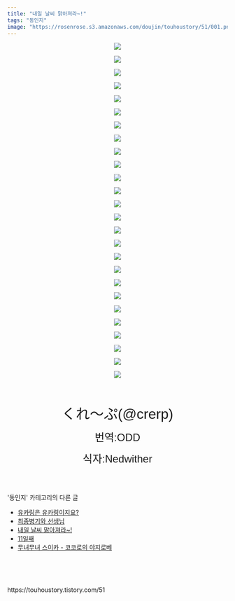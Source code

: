 ```yaml
---
title: "내일 날씨 맑아져라~!"
tags: "동인지"
image: "https://rosenrose.s3.amazonaws.com/doujin/touhoustory/51/001.png"
---
```

<div class="article">
<div class="tt_article_useless_p_margin"><p style="text-align: center; clear: none; float: none;"><img src="{{ site.imgserver1 }}/touhoustory/51/001.png"/></p><p style="text-align: center; clear: none; float: none;"><img src="{{ site.imgserver1 }}/touhoustory/51/002.jpg"/></p><p style="text-align: center; clear: none; float: none;"><img src="{{ site.imgserver1 }}/touhoustory/51/003.jpg"/></p><p style="text-align: center; clear: none; float: none;"><img src="{{ site.imgserver1 }}/touhoustory/51/004.jpg"/></p><p style="text-align: center; clear: none; float: none;"><img src="{{ site.imgserver1 }}/touhoustory/51/005.jpg"/></p><p style="text-align: center; clear: none; float: none;"><img src="{{ site.imgserver1 }}/touhoustory/51/006.jpg"/></p><p style="text-align: center; clear: none; float: none;"><img src="{{ site.imgserver1 }}/touhoustory/51/007.jpg"/></p><p style="text-align: center; clear: none; float: none;"><img src="{{ site.imgserver1 }}/touhoustory/51/008.jpg"/></p><p style="text-align: center; clear: none; float: none;"><img src="{{ site.imgserver1 }}/touhoustory/51/009.jpg"/></p><p style="text-align: center; clear: none; float: none;"><img src="{{ site.imgserver1 }}/touhoustory/51/010.jpg"/></p><p style="text-align: center; clear: none; float: none;"><img src="{{ site.imgserver1 }}/touhoustory/51/011.jpg"/></p><p style="text-align: center; clear: none; float: none;"><img src="{{ site.imgserver1 }}/touhoustory/51/012.jpg"/></p><p style="text-align: center; clear: none; float: none;"><img src="{{ site.imgserver1 }}/touhoustory/51/013.jpg"/></p><p style="text-align: center; clear: none; float: none;"><img src="{{ site.imgserver1 }}/touhoustory/51/014.jpg"/></p><p style="text-align: center; clear: none; float: none;"><img src="{{ site.imgserver1 }}/touhoustory/51/015.jpg"/></p><p style="text-align: center; clear: none; float: none;"><img src="{{ site.imgserver1 }}/touhoustory/51/016.jpg"/></p><p style="text-align: center; clear: none; float: none;"><img src="{{ site.imgserver1 }}/touhoustory/51/017.jpg"/></p><p style="text-align: center; clear: none; float: none;"><img src="{{ site.imgserver1 }}/touhoustory/51/018.jpg"/></p><p style="text-align: center; clear: none; float: none;"><img src="{{ site.imgserver1 }}/touhoustory/51/019.jpg"/></p><p style="text-align: center; clear: none; float: none;"><img src="{{ site.imgserver1 }}/touhoustory/51/020.jpg"/></p><p style="text-align: center; clear: none; float: none;"><img src="{{ site.imgserver1 }}/touhoustory/51/021.jpg"/></p><p style="text-align: center; clear: none; float: none;"><img src="{{ site.imgserver1 }}/touhoustory/51/022.jpg"/></p><p style="text-align: center; clear: none; float: none;"><img src="{{ site.imgserver1 }}/touhoustory/51/023.jpg"/></p><p style="text-align: center; clear: none; float: none;"><img src="{{ site.imgserver1 }}/touhoustory/51/024.jpg"/></p><p style="text-align: center; clear: none; float: none;"><img src="{{ site.imgserver1 }}/touhoustory/51/025.jpg"/></p><p style="text-align: center; clear: none; float: none;"><img src="{{ site.imgserver1 }}/touhoustory/51/026.jpg"/></p><p style="text-align: center;"><span style='font-size: 18pt; font-family: "맑은 고딕", sans-serif;'><br/></span></p><p style="text-align: center;"><font face="맑은 고딕, sans-serif"><span style="font-size: 24px;"><span style="font-size: 24pt;">くれ〜ぷ</span><span style="font-size: 24pt;">(@crerp)</span></span></font></p><p style="text-align: center;"><span style='font-size: 18pt; font-family: "맑은 고딕", sans-serif;'></span><span style='font-size: 18pt; font-family: "맑은 고딕", sans-serif;'></span><span style='font-size: 18pt; font-family: "맑은 고딕", sans-serif;'></span><span style='font-size: 18pt; font-family: "맑은 고딕", sans-serif;'></span><span style='font-size: 18pt; font-family: "맑은 고딕", sans-serif;'></span><span style='font-size: 18pt; font-family: "맑은 고딕", sans-serif;'></span><span style='font-size: 18pt; font-family: "맑은 고딕", sans-serif;'></span><span style='font-size: 18pt; font-family: "맑은 고딕", sans-serif;'></span><span style='font-size: 18pt; font-family: "맑은 고딕", sans-serif;'></span><span style='font-size: 18pt; font-family: "맑은 고딕", sans-serif;'></span><span style='font-size: 18pt; font-family: "맑은 고딕", sans-serif;'></span><span style='font-size: 18pt; font-family: "맑은 고딕", sans-serif;'></span><span style='font-size: 18pt; font-family: "맑은 고딕", sans-serif;'></span><span style='font-size: 18pt; font-family: "맑은 고딕", sans-serif;'></span><span style='font-size: 18pt; font-family: "맑은 고딕", sans-serif;'></span><span style='font-size: 18pt; font-family: "맑은 고딕", sans-serif;'></span><span style='font-size: 18pt; font-family: "맑은 고딕", sans-serif;'></span><span style='font-size: 18pt; font-family: "맑은 고딕", sans-serif;'></span><span style='font-size: 18pt; font-family: "맑은 고딕", sans-serif;'></span><span style='font-size: 18pt; font-family: "맑은 고딕", sans-serif;'></span><span style='font-size: 18pt; font-family: "맑은 고딕", sans-serif;'></span><span style='font-size: 18pt; font-family: "맑은 고딕", sans-serif;'></span><span style='font-size: 18pt; font-family: "맑은 고딕", sans-serif;'></span><span style='font-size: 18pt; font-family: "맑은 고딕", sans-serif;'>번역:ODD</span></p><p style="text-align: center;"><span style='font-size: 18pt; font-family: "맑은 고딕", sans-serif;'>식자:Nedwither</span></p> </div></div><br/>
<div class="tagTrail">
</div><br/>
<div class="another">
<p>'동인지' 카테고리의 다른 글</p>
<ul>
<li><a href="/touhoustory_57">유카링은 유카링이지요?</a></li>
<li><a href="/touhoustory_55">최종병기와 선생님</a></li>
<li><a href="/touhoustory_51">내일 날씨 맑아져라~!</a></li>
<li><a href="/touhoustory_50">11일째</a></li>
<li><a href="/touhoustory_49">무녀무녀 스이카 - 코코로의 야지로베</a></li>
</ul>
</div><br/>
<div class="cb_lstcomment">
</div><br/>
<br/>
<p id="refer">https://touhoustory.tistory.com/51</p>
<br/>
